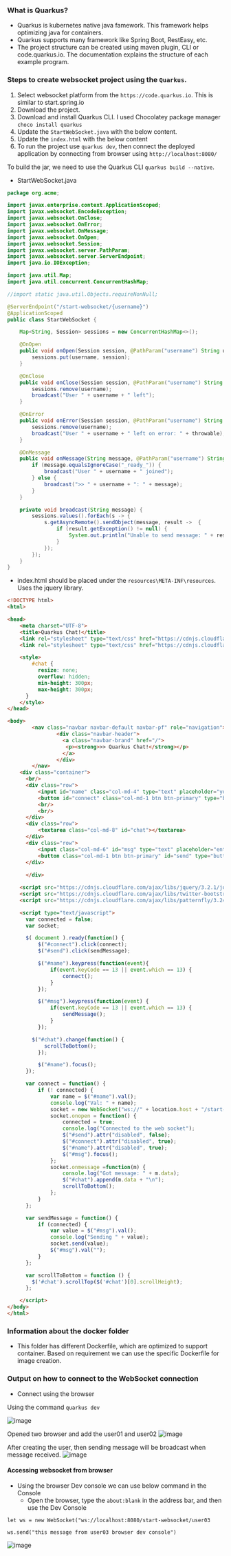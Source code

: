 ### What is Quarkus?
  - Quarkus is kubernetes native java famework. This framework helps optimizing java for containers.
  - Quarkus supports many framework like Spring Boot, RestEasy, etc.
  - The project structure can be created using maven plugin, CLI or code.quarkus.io. The documentation explains the structure of each example program.

### Steps to create websocket project using the `Quarkus`.

1. Select websocket platform from the `https://code.quarkus.io`. This is similar to start.spring.io
2. Download the project.
3. Download and install Quarkus CLI. I used Chocolatey package manager `choco install quarkus`
4. Update the `StartWebSocket.java` with the below content.
5. Update the `index.html` with the below content
6. To run the project use `quarkus dev`, then connect the deployed application by connecting from browser using `http://localhost:8080/`

To build the jar, we need to use the Quarkus CLI `quarkus build --native`.

- StartWebSocket.java

```java
package org.acme;

import javax.enterprise.context.ApplicationScoped;
import javax.websocket.EncodeException;
import javax.websocket.OnClose;
import javax.websocket.OnError;
import javax.websocket.OnMessage;
import javax.websocket.OnOpen;
import javax.websocket.Session;
import javax.websocket.server.PathParam;
import javax.websocket.server.ServerEndpoint;
import java.io.IOException;

import java.util.Map;
import java.util.concurrent.ConcurrentHashMap;

//import static java.util.Objects.requireNonNull;

@ServerEndpoint("/start-websocket/{username}")
@ApplicationScoped
public class StartWebSocket {

    Map<String, Session> sessions = new ConcurrentHashMap<>(); 

    @OnOpen
    public void onOpen(Session session, @PathParam("username") String username) {
        sessions.put(username, session);
    }

    @OnClose
    public void onClose(Session session, @PathParam("username") String username) {
        sessions.remove(username);
        broadcast("User " + username + " left");
    }

    @OnError
    public void onError(Session session, @PathParam("username") String username, Throwable throwable) {
        sessions.remove(username);
        broadcast("User " + username + " left on error: " + throwable);
    }

    @OnMessage
    public void onMessage(String message, @PathParam("username") String username) {
        if (message.equalsIgnoreCase("_ready_")) {
            broadcast("User " + username + " joined");
        } else {
            broadcast(">> " + username + ": " + message);
        }
    }

    private void broadcast(String message) {
        sessions.values().forEach(s -> {
            s.getAsyncRemote().sendObject(message, result ->  {
                if (result.getException() != null) {
                    System.out.println("Unable to send message: " + result.getException());
                }
            });
        });
    }
}
```

- index.html should be placed under the `resources\META-INF\resources`. Uses the jquery library.

```html
<!DOCTYPE html>
<html>

<head>
    <meta charset="UTF-8">
    <title>Quarkus Chat!</title>
    <link rel="stylesheet" type="text/css" href="https://cdnjs.cloudflare.com/ajax/libs/patternfly/3.24.0/css/patternfly.min.css">
    <link rel="stylesheet" type="text/css" href="https://cdnjs.cloudflare.com/ajax/libs/patternfly/3.24.0/css/patternfly-additions.min.css">

    <style>
        #chat {
          resize: none;
          overflow: hidden;
          min-height: 300px;
          max-height: 300px;
      }
    </style>
</head>

<body>
        <nav class="navbar navbar-default navbar-pf" role="navigation">
                <div class="navbar-header">                  
                  <a class="navbar-brand" href="/">
                   <p><strong>>> Quarkus Chat!</strong></p>
                  </a>
                </div>
        </nav>
    <div class="container">
      <br/>
      <div class="row">
          <input id="name" class="col-md-4" type="text" placeholder="your name">
          <button id="connect" class="col-md-1 btn btn-primary" type="button">connect</button>
          <br/>
          <br/>
      </div>
      <div class="row">
          <textarea class="col-md-8" id="chat"></textarea>
      </div>
      <div class="row">
          <input class="col-md-6" id="msg" type="text" placeholder="enter your message">
          <button class="col-md-1 btn btn-primary" id="send" type="button" disabled>send</button>
      </div>
      
      </div>

    <script src="https://cdnjs.cloudflare.com/ajax/libs/jquery/3.2.1/jquery.min.js"></script>
    <script src="https://cdnjs.cloudflare.com/ajax/libs/twitter-bootstrap/3.3.7/js/bootstrap.min.js"></script>
    <script src="https://cdnjs.cloudflare.com/ajax/libs/patternfly/3.24.0/js/patternfly.min.js"></script>

    <script type="text/javascript">
      var connected = false;
      var socket;

      $( document ).ready(function() {
          $("#connect").click(connect);
          $("#send").click(sendMessage);

          $("#name").keypress(function(event){
              if(event.keyCode == 13 || event.which == 13) {
                  connect();
              }
          });

          $("#msg").keypress(function(event) {
              if(event.keyCode == 13 || event.which == 13) {
                  sendMessage();
              }
          });

        $("#chat").change(function() {
            scrollToBottom();
          });

          $("#name").focus();
      });

      var connect = function() {
          if (! connected) {
              var name = $("#name").val();
              console.log("Val: " + name);
              socket = new WebSocket("ws://" + location.host + "/start-websocket/" + name);
              socket.onopen = function() {
                  connected = true;
                  console.log("Connected to the web socket");
                  $("#send").attr("disabled", false);
                  $("#connect").attr("disabled", true);
                  $("#name").attr("disabled", true);
                  $("#msg").focus();
              };
              socket.onmessage =function(m) {
                  console.log("Got message: " + m.data);
                  $("#chat").append(m.data + "\n");
                  scrollToBottom();
              };
          }
      };

      var sendMessage = function() {
          if (connected) {
              var value = $("#msg").val();
              console.log("Sending " + value);
              socket.send(value);
              $("#msg").val("");
          }
      };

      var scrollToBottom = function () {
        $('#chat').scrollTop($('#chat')[0].scrollHeight);
      };

    </script>
</body>
</html>
```

### Information about the docker folder
  - This folder has different Dockerfile, which are optimized to support container. Based on requirement we can use the specific Dockerfile for image creation.

### Output on how to connect to the WebSocket connection

- Connect using the browser

Using the command `quarkus dev`

![image](https://user-images.githubusercontent.com/6425536/185776201-0e5f96b0-a029-4ec6-8321-60b6f042ab1c.png)

Opened two browser and add the user01 and user02 
![image](https://user-images.githubusercontent.com/6425536/185776254-83cb1ee2-56db-4da0-8773-eb3fc11feb6e.png)

After creating the user, then sending message will be broadcast when message received.
![image](https://user-images.githubusercontent.com/6425536/185776285-bc207a06-ec97-458b-8d2e-1450c977f6b3.png)

#### Accessing websocket from browser

- Using the browser Dev console we can use below command in the Console
  - Open the browser, type the `about:blank` in the address bar, and then use the Dev Console

```
let ws = new WebSocket("ws://localhost:8080/start-websocket/user03

ws.send("this message from user03 browser dev console")
```

![image](https://user-images.githubusercontent.com/6425536/185776341-c3db74a7-9f1b-479b-8ab2-9f7cd8083f4b.png)

